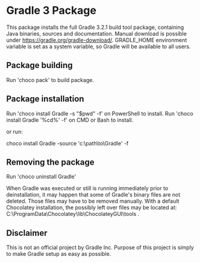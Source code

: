 # Gradle 3 Package

This package installs the full Gradle 3.2.1 build tool package, containing Java binaries, sources and documentation. 
Manual download is possible under https://gradle.org/gradle-download/.
GRADLE_HOME environment variable is set as a system variable, so Gradle will be available to all users.


## Package building

Run 'choco pack' to build package.

## Package installation

Run 'choco install Gradle -s "$pwd" -f' on PowerShell to install.
Run 'choco install Gradle '%cd%' -f' on CMD or Bash to install.

or run:

choco install Gradle -source 'c:\path\to\Gradle\' -f

## Removing the package

Run 'choco uninstall Gradle'

When Gradle was executed or still is running immediately prior to deinstallation,
it may happen that some of Gradle's binary files are not deleted.
Those files may have to be removed manually.
With a default Chocolatey installation, the possibly left over files may be located at: C:\ProgramData\Chocolatey\lib\ChocolateyGUI\tools .

## Disclaimer

This is not an official project by Gradle Inc.
Purpose of this project is simply to make Gradle setup as easy as possible.
